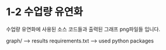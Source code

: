 # 1-2 수업량 유연화

수업량 유연화에 사용된 소스 코드들과 출력된 그래프 png파일들 입니다.

graph/ --> results
requirements.txt --> used python packages
